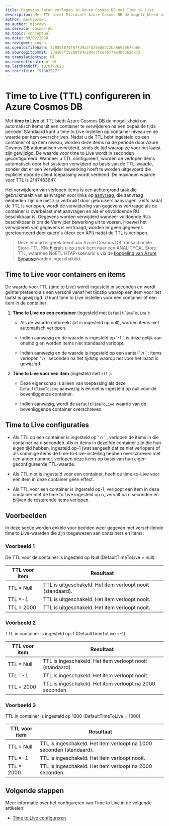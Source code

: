 ```yaml
---
title: Gegevens laten verlopen in Azure Cosmos DB met Time to Live
description: Met TTL biedt Microsoft Azure Cosmos DB de mogelijkheid om documenten na een bepaalde tijd automatisch van het systeem te verwijderen.
author: markjbrown
ms.author: mjbrown
ms.service: cosmos-db
ms.topic: conceptual
ms.date: 09/02/2020
ms.reviewer: sngun
ms.openlocfilehash: 52885f874f877d9a2fd256d0212ba8693067ea8e
ms.sourcegitcommit: 23aa0cf152b8f04a294c3fca56f7ae3ba562d272
ms.translationtype: MT
ms.contentlocale: nl-NL
ms.lasthandoff: 10/07/2020
ms.locfileid: "91802927"
---
```

# <a name="time-to-live-ttl-in-azure-cosmos-db"></a>Time to Live (TTL) configureren in Azure Cosmos DB

Met **time to Live** of TTL biedt Azure Cosmos DB de mogelijkheid om automatisch items uit een container te verwijderen na een bepaalde tijds periode. Standaard kunt u time to Live instellen op container niveau en de waarde per item overschrijven. Nadat u de TTL hebt ingesteld op een container of op item niveau, worden deze items na de periode door Azure Cosmos DB automatisch verwijderd, sinds de tijd waarop ze voor het laatst zijn gewijzigd. De waarde voor time to Live wordt in seconden geconfigureerd. Wanneer u TTL configureert, worden de verlopen items automatisch door het systeem verwijderd op basis van de TTL-waarde, zonder dat er een Verwijder bewerking hoeft te worden uitgevoerd die expliciet door de client toepassing wordt verleend. De maximum waarde voor TTL is 2147483647.

Het verwijderen van verlopen items is een achtergrond taak die gebruikmaakt van aanvragen voor links op [aanvraag](request-units.md), die aanvraag eenheden zijn die niet zijn verbruikt door gebruikers aanvragen. Zelfs nadat de TTL is verlopen, wordt de verwijdering van gegevens vertraagd als de container is overbelast met aanvragen en als er onvoldoende RU beschikbaar is. Gegevens worden verwijderd wanneer voldoende RUs beschikbaar is om de Verwijder bewerking uit te voeren. Hoewel het verwijderen van gegevens is vertraagd, worden er geen gegevens geretourneerd door query's (door een API) nadat de TTL is verlopen.

> Deze inhoud is gerelateerd aan Azure Cosmos DB transactionele Store-TTL. Klik [hier](https://docs.microsoft.com/azure/cosmos-db/analytical-store-introduction#analytical-ttl)als u op zoek bent naar een ANALITYCAL Store TTL, waarmee NoETL HTAP-scenario's via de [koppeling van Azure Synapse](https://docs.microsoft.com/azure/cosmos-db/synapse-link)worden ingeschakeld.

## <a name="time-to-live-for-containers-and-items"></a>Time to Live voor containers en items

De waarde voor TTL (time to Live) wordt ingesteld in seconden en wordt geïnterpreteerd als een verschil vanaf het tijdstip waarop een item voor het laatst is gewijzigd. U kunt time to Live instellen voor een container of een item in de container:

1. **Time to Live op een container** (ingesteld met `DefaultTimeToLive` ):

   - Als de waarde ontbreekt (of is ingesteld op null), worden items niet automatisch verlopen.

   - Indien aanwezig en de waarde is ingesteld op '-1 ', is deze gelijk aan oneindig en worden items niet standaard verloopt.

   - Indien aanwezig en de waarde is ingesteld op een aantal *' n '* : items verlopen *' n '* seconden na het tijdstip waarop het voor het laatst is gewijzigd.

2. **Time to Live voor een item** (ingesteld met `ttl` ):

   - Deze eigenschap is alleen van toepassing als deze `DefaultTimeToLive` aanwezig is en niet is ingesteld op null voor de bovenliggende container.

   - Indien aanwezig, wordt de `DefaultTimeToLive` waarde van de bovenliggende container overschreven.

## <a name="time-to-live-configurations"></a>Time to Live configuraties

* Als TTL op een container is ingesteld op *' n '* , verlopen de items in die container na *n* seconden.  Als er items in dezelfde container zijn die hun eigen tijd hebben, ingesteld op-1 (wat aangeeft dat ze niet verlopen) of als sommige items de time-to-Live-instelling hebben overschreven met een ander nummer, verlopen deze items op basis van hun eigen geconfigureerde TTL-waarde. 

* Als TTL niet is ingesteld voor een container, heeft de time-to-Live voor een item in deze container geen effect. 

* Als TTL voor een container is ingesteld op-1, verloopt een item in deze container met de time to Live ingesteld op n, vervalt na n seconden en blijven de resterende items verlopen.

## <a name="examples"></a>Voorbeelden

In deze sectie worden enkele voor beelden weer gegeven met verschillende time to Live-waarden die zijn toegewezen aan containers en items:

### <a name="example-1"></a>Voorbeeld 1

De TTL voor de container is ingesteld op Null (DefaultTimeToLive = null)

|TTL voor item| Resultaat|
|---|---|
|TTL = Null|    TTL is uitgeschakeld. Het item verloopt nooit (standaard).|
|TTL =-1   |TTL is uitgeschakeld. Het item verloopt nooit.|
|TTL = 2000 |TTL is uitgeschakeld. Het item verloopt nooit.|


### <a name="example-2"></a>Voorbeeld 2

TTL in container is ingesteld op-1 (DefaultTimeToLive =-1)

|TTL voor item| Resultaat|
|---|---|
|TTL = Null |TTL is ingeschakeld. Het item verloopt nooit (standaard).|
|TTL =-1   |TTL is ingeschakeld. Het item verloopt nooit.|
|TTL = 2000 |TTL is ingeschakeld. Het item verloopt na 2000 seconden.|


### <a name="example-3"></a>Voorbeeld 3

TTL in container is ingesteld op 1000 (DefaultTimeToLive = 1000)

|TTL voor item| Resultaat|
|---|---|
|TTL = Null|    TTL is ingeschakeld. Het item verloopt na 1000 seconden (standaard).|
|TTL =-1   |TTL is ingeschakeld. Het item verloopt nooit.|
|TTL = 2000 |TTL is ingeschakeld. Het item verloopt na 2000 seconden.|

## <a name="next-steps"></a>Volgende stappen

Meer informatie over het configureren van Time to Live in de volgende artikelen:

* [Time to Live configureren](how-to-time-to-live.md)

